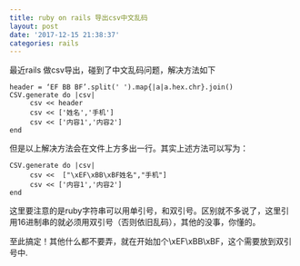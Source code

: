 ```yaml
---
title: ruby on rails 导出csv中文乱码
layout: post
date: '2017-12-15 21:38:37'
categories: rails
---
```


最近rails  做csv导出，碰到了中文乱码问题，解决方法如下
```
header = ‘EF BB BF’.split(' ').map{|a|a.hex.chr}.join()  
CSV.generate do |csv|
	 csv << header
	 csv << ['姓名','手机']
	 csv << ['内容1','内容2']
end
```

但是以上解决方法会在文件上方多出一行。其实上述方法可以写为：

```
CSV.generate do |csv|
	 csv <<  ["\xEF\xBB\xBF姓名","手机"]
	 csv << ['内容1','内容2']
end
```

这里要注意的是ruby字符串可以用单引号，和双引号。区别就不多说了，这里引用16进制串的就必须用双引号（否则依旧乱码），其他的没事，你懂的。
 
至此搞定！其他什么都不要弄，就在开始加个\xEF\xBB\xBF，这个需要放到双引号中.